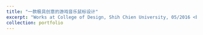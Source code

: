 ```yaml
---
title: "一款极具创意的游戏音乐鼠标设计"
excerpt: "Works at College of Design, Shih Chien University, 05/2016 <br/><img src='/images/4.png'> <br/><img src='/images/4_2.png'> <br/><img src='/images/4_3.png'>"
collection: portfolio
---
```



